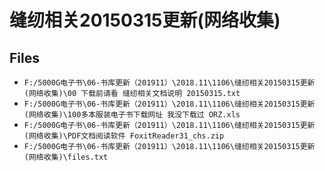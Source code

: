 # 缝纫相关20150315更新(网络收集)

## Files

- `F:/5000G电子书\06-书库更新（201911）\2018.11\1106\缝纫相关20150315更新(网络收集)\00 下载前请看 缝纫相关文档说明 20150315.txt`
- `F:/5000G电子书\06-书库更新（201911）\2018.11\1106\缝纫相关20150315更新(网络收集)\100多本服装电子书下载网址 我没下载过 ORZ.xls`
- `F:/5000G电子书\06-书库更新（201911）\2018.11\1106\缝纫相关20150315更新(网络收集)\PDF文档阅读软件 FoxitReader31_chs.zip`
- `F:/5000G电子书\06-书库更新（201911）\2018.11\1106\缝纫相关20150315更新(网络收集)\files.txt`
